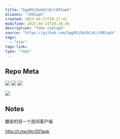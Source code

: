 ```yaml
---
title: "bggRGjQaUbCoE/c001apk"
aliases: "c001apk"
created: 2025-04-21T20:27:41
modified: 2025-04-21T20:28:40
description: "fake coolapk"
source: "https://github.com/bggRGjQaUbCoE/c001apk"
tags:
  - "star"
tags-link:
type: "repo"
---
```


## Repo Meta

![](https://img.shields.io/github/stars/bggRGjQaUbCoE/c001apk?style=for-the-badge&label=stars) ![](https://img.shields.io/github/repo-size/bggRGjQaUbCoE/c001apk?style=for-the-badge&label=size) ![](https://img.shields.io/github/created-at/bggRGjQaUbCoE/c001apk?style=for-the-badge&label=since)

[![](https://github-readme-stats.vercel.app/api/pin/?username=bggRGjQaUbCoE&repo=c001apk&bg_color=00000000)](https://github.com/bggRGjQaUbCoE/c001apk)

## Notes

酷安的另一个民间客户端

http://t.me/@c001apk
